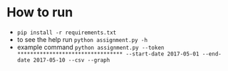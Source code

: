 # How to run

* `pip install -r requirements.txt`
* to see the help run `python assignment.py -h`
* example command `python assignment.py --token ********************************* --start-date 2017-05-01 --end-date 2017-05-10 --csv --graph`